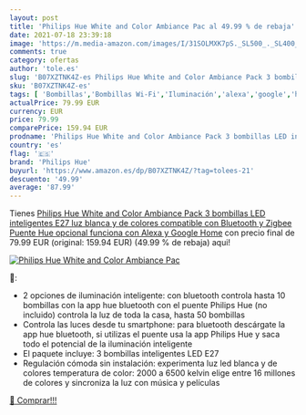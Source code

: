 ```yaml
---
layout: post
title: 'Philips Hue White and Color Ambiance Pac al 49.99 % de rebaja'
date: 2021-07-18 23:39:18
image: 'https://m.media-amazon.com/images/I/31SOLMXK7pS._SL500_._SL400_.jpg'
comments: true
category: ofertas
author: 'tole.es'
slug: 'B07XZTNK4Z-es Philips Hue White and Color Ambiance Pack 3 bombillas LED...'
sku: 'B07XZTNK4Z-es'
tags: [ 'Bombillas','Bombillas Wi-Fi','Iluminación','alexa','google','home','hue','philips','philips hue', ]
actualPrice: 79.99 EUR
currency: EUR
price: 79.99
comparePrice: 159.94 EUR
prodname: 'Philips Hue White and Color Ambiance Pack 3 bombillas LED inteligentes E27  luz blanca y de colores  compatible con Bluetooth y Zigbee  Puente Hue opcional   funciona con Alexa y Google Home'
country: 'es'
flag: '🇪🇸'
brand: 'Philips Hue'
buyurl: 'https://www.amazon.es/dp/B07XZTNK4Z/?tag=tolees-21'
descuento: '49.99'
average: '87.99'
---
```


Tienes [Philips Hue White and Color Ambiance Pack 3 bombillas LED inteligentes E27  luz blanca y de colores  compatible con Bluetooth y Zigbee  Puente Hue opcional   funciona con Alexa y Google Home](https://www.amazon.es/dp/B07XZTNK4Z/?tag=tolees-21) con precio final de  79.99 EUR (original: 159.94 EUR) (49.99 %  de rebaja) aqui!

[![Philips Hue White and Color Ambiance Pac](https://m.media-amazon.com/images/I/31SOLMXK7pS._SL500_._SL400_.jpg)](https://www.amazon.es/dp/B07XZTNK4Z/?tag=tolees-21)

🔎:

- 2 opciones de iluminación inteligente: con bluetooth controla hasta 10 bombillas con la app hue bluetooth con el puente Philips Hue (no incluido) controla la luz de toda la casa, hasta 50 bombillas
- Controla las luces desde tu smartphone: para bluetooth descárgate la app hue bluetooth, si utilizas el puente usa la app Philips Hue y saca todo el potencial de la iluminación inteligente
- El paquete incluye: 3 bombillas inteligentes LED E27
- Regulación cómoda sin instalación: experimenta luz led blanca y de colores temperatura de color: 2000 a 6500 kelvin elige entre 16 millones de colores y sincroniza la luz con música y películas

[🛒 Comprar!!!](https://www.amazon.es/dp/B07XZTNK4Z/?tag=tolees-21)
